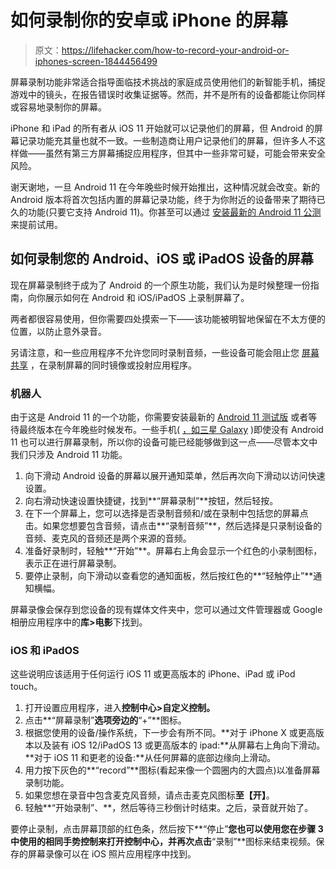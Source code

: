 # 如何录制你的安卓或 iPhone 的屏幕

> 原文：<https://lifehacker.com/how-to-record-your-android-or-iphones-screen-1844456499>

屏幕录制功能非常适合指导面临技术挑战的家庭成员使用他们的新智能手机，捕捉游戏中的镜头，在报告错误时收集证据等。然而，并不是所有的设备都能让你同样或容易地录制你的屏幕。



iPhone 和 iPad 的所有者从 iOS 11 开始就可以记录他们的屏幕，但 Android 的屏幕记录功能充其量也就不一致。一些制造商让用户记录他们的屏幕，但许多人不这样做——虽然有第三方屏幕捕捉应用程序，但其中一些非常可疑，可能会带来安全风险。

谢天谢地，一旦 Android 11 在今年晚些时候开始推出，这种情况就会改变。新的 Android 版本将首次包括内置的屏幕记录功能，终于为你附近的设备带来了期待已久的功能(只要它支持 Android 11)。你甚至可以通过 [安装最新的 Android 11 公测](https://lifehacker.com/four-ways-to-install-the-new-android-11-public-beta-1843983079) 来提前试用。

## 如何录制您的 Android、iOS 或 iPadOS 设备的屏幕

现在屏幕录制终于成为了 Android 的一个原生功能，我们认为是时候整理一份指南，向你展示如何在 Android 和 iOS/iPadOS 上录制屏幕了。

两者都很容易使用，但你需要四处摸索一下——该功能被明智地保留在不太方便的位置，以防止意外录音。

另请注意，和一些应用程序不允许您同时录制音频，一些设备可能会阻止您 [屏幕共享](https://lifehacker.com/how-to-screen-share-in-facebook-messenger-1844419438?rev=1595005334121) ，在录制屏幕的同时镜像或投射应用程序。

### 机器人

由于这是 Android 11 的一个功能，你需要安装最新的 [Android 11 测试版](https://developer.android.com/android11) 或者等待最终版本在今年晚些时候发布。一些手机( [，如三星 Galaxy](https://www.samsung.com/au/support/mobile-devices/screen-recorder) )即使没有 Android 11 也可以进行屏幕录制，所以你的设备可能已经能够做到这一点——尽管本文中我们只涉及 Android 11 功能。

1.  向下滑动 Android 设备的屏幕以展开通知菜单，然后再次向下滑动以访问快速设置。
2.  向右滑动快速设置快捷键，找到**“屏幕录制”**按钮，然后轻按。
3.  在下一个屏幕上，您可以选择是否录制音频和/或在录制中包括您的屏幕点击。如果您想要包含音频，请点击**“录制音频”**，然后选择是只录制设备的音频、麦克风的音频还是两个来源的音频。
4.  准备好录制时，轻触**“开始”**。屏幕右上角会显示一个红色的小录制图标，表示正在进行屏幕录制。
5.  要停止录制，向下滑动以查看您的通知面板，然后按红色的**“轻触停止”**通知横幅。

屏幕录像会保存到您设备的现有媒体文件夹中，您可以通过文件管理器或 Google 相册应用程序中的**库>电影**下找到。

### iOS 和 iPadOS

这些说明应该适用于任何运行 iOS 11 或更高版本的 iPhone、iPad 或 iPod touch。

1.  打开设置应用程序，进入**控制中心>自定义控制。**
2.  点击**“屏幕录制”**选项旁边的**“+”**图标。
3.  根据您使用的设备/操作系统，下一步会有所不同。**对于 iPhone X 或更高版本以及装有 iOS 12/iPadOS 13 或更高版本的 ipad:**从屏幕右上角向下滑动。**对于 iOS 11 和更老的设备:**从任何屏幕的底部边缘向上滑动。
4.  用力按下灰色的**“record”**图标(看起来像一个圆圈内的大圆点)以准备屏幕录制功能。
5.  如果您想在录音中包含麦克风音频，请点击麦克风图标**至【开】**。
6.  轻触**“开始录制”、**，然后等待三秒倒计时结束。之后，录音就开始了。

要停止录制，点击屏幕顶部的红色条，然后按下**“停止”**您也可以使用您在步骤 3 中使用的相同手势控制来打开控制中心，并再次点击**“录制”**图标来结束视频。保存的屏幕录像可以在 iOS 照片应用程序中找到。